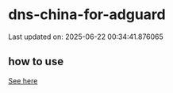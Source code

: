 # dns-china-for-adguard

Last updated on: 2025-06-22 00:34:41.876065

## how to use

[See here](https://github.com/AdguardTeam/AdGuardHome/wiki/Configuration#upstreams-from-file)